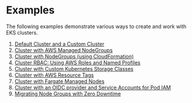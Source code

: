 # Examples

The following examples demonstrate various ways to create and work with EKS
clusters.

1. [Default Cluster and a Custom Cluster](./cluster)
1. [Cluster with AWS Managed NodeGroups](./managed-nodegroups)
1. [Cluster with NodeGroups (using CloudFormation)](./nodegroup)
1. [Cluster RBAC: Using AWS Roles and Named Profiles](./scoped-kubeconfigs)
1. [Cluster with Custom Kubernetes Storage Classes](./storage-classes)
1. [Cluster with AWS Resource Tags](./tags)
1. [Cluster with Fargate Managed Nodes](./fargate)
1. [Cluster with an OIDC provider and Service Accounts for Pod IAM](./oidc-iam-sa)
1. [Migrating Node Groups with Zero Downtime](https://www.pulumi.com/docs/reference/tutorials/kubernetes/tutorial-eks-migrate-nodegroups/)
